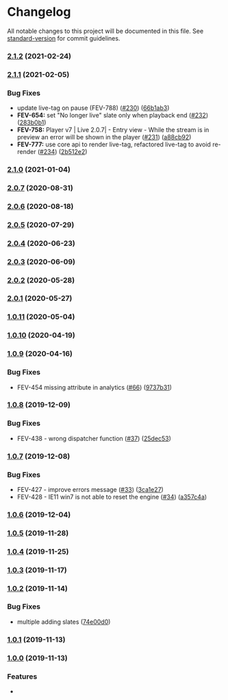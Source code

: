 # Changelog

All notable changes to this project will be documented in this file. See [standard-version](https://github.com/conventional-changelog/standard-version) for commit guidelines.

### [2.1.2](https://github.com/kaltura/playkit-js-kaltura-live/compare/v2.1.1...v2.1.2) (2021-02-24)

### [2.1.1](https://github.com/kaltura/playkit-js-kaltura-live/compare/v2.1.0...v2.1.1) (2021-02-05)


### Bug Fixes

* update live-tag on pause (FEV-788) ([#230](https://github.com/kaltura/playkit-js-kaltura-live/issues/230)) ([66b1ab3](https://github.com/kaltura/playkit-js-kaltura-live/commit/66b1ab36da22639a214ac9970390cdda6315b956))
* **FEV-654:** set "No longer live" slate only when playback end ([#232](https://github.com/kaltura/playkit-js-kaltura-live/issues/232)) ([283b0b1](https://github.com/kaltura/playkit-js-kaltura-live/commit/283b0b149bc76a4b1dbb1f08d133c3d4e8b12f6b))
* **FEV-758:** Player v7 | Live 2.0.7| - Entry view - While the stream is in preview an error will be shown in the player ([#231](https://github.com/kaltura/playkit-js-kaltura-live/issues/231)) ([a88cb92](https://github.com/kaltura/playkit-js-kaltura-live/commit/a88cb92ec2f8b4d85b6965f681c738ae0ced60b8))
* **FEV-777:** use core api to render live-tag, refactored live-tag to avoid re-render ([#234](https://github.com/kaltura/playkit-js-kaltura-live/issues/234)) ([2b512e2](https://github.com/kaltura/playkit-js-kaltura-live/commit/2b512e2d4c16724a20a662fe66bcf5834f30b18e))

### [2.1.0](https://github.com/kaltura/playkit-js-kaltura-live/compare/v2.0.7...v2.1.0) (2021-01-04)

### [2.0.7](https://github.com/kaltura/playkit-js-kaltura-live/compare/v2.0.6...v2.0.7) (2020-08-31)

### [2.0.6](https://github.com/kaltura/playkit-js-kaltura-live/compare/v2.0.5...v2.0.6) (2020-08-18)

### [2.0.5](https://github.com/kaltura/playkit-js-kaltura-live/compare/v2.0.4...v2.0.5) (2020-07-29)

### [2.0.4](https://github.com/kaltura/playkit-js-kaltura-live/compare/v2.0.3...v2.0.4) (2020-06-23)

### [2.0.3](https://github.com/kaltura/playkit-js-kaltura-live/compare/v2.0.2...v2.0.3) (2020-06-09)

### [2.0.2](https://github.com/kaltura/playkit-js-kaltura-live/compare/v2.0.1...v2.0.2) (2020-05-28)

### [2.0.1](https://github.com/kaltura/playkit-js-kaltura-live/compare/v2.0.0...v2.0.1) (2020-05-27)

### [1.0.11](https://github.com/kaltura/playkit-js-kaltura-live/compare/v1.0.10...v2.0.0) (2020-05-04)

### [1.0.10](https://github.com/kaltura/playkit-js-kaltura-live/compare/v1.0.9...v1.0.10) (2020-04-19)

### [1.0.9](https://github.com/kaltura/playkit-js-kaltura-live/compare/v1.0.8...v1.0.9) (2020-04-16)


### Bug Fixes

* FEV-454 missing attribute in analytics ([#66](https://github.com/kaltura/playkit-js-kaltura-live/issues/66)) ([9737b31](https://github.com/kaltura/playkit-js-kaltura-live/commit/9737b311bc4e6b35b98b27e3f173fdd421d43087))

### [1.0.8](https://github.com/kaltura/playkit-js-kaltura-live/compare/v1.0.7...v1.0.8) (2019-12-09)


### Bug Fixes

* FEV-438 - wrong dispatcher function ([#37](https://github.com/kaltura/playkit-js-kaltura-live/issues/37)) ([25dec53](https://github.com/kaltura/playkit-js-kaltura-live/commit/25dec5337b2e30cf7c6b94de010450dddb572af7))

### [1.0.7](https://github.com/kaltura/playkit-js-kaltura-live/compare/v1.0.6...v1.0.7) (2019-12-08)


### Bug Fixes

* FEV-427 - improve errors message ([#33](https://github.com/kaltura/playkit-js-kaltura-live/issues/33)) ([3ca1e27](https://github.com/kaltura/playkit-js-kaltura-live/commit/3ca1e2728e30a1a33bed268f7ee333504d15ed2f))
* FEV-428 - IE11 win7 is not able to reset the engine ([#34](https://github.com/kaltura/playkit-js-kaltura-live/issues/34)) ([a357c4a](https://github.com/kaltura/playkit-js-kaltura-live/commit/a357c4a487465936e48b82135760cbfa9b6e918e))

### [1.0.6](https://github.com/kaltura/playkit-js-kaltura-live/compare/v1.0.5...v1.0.6) (2019-12-04)

### [1.0.5](https://github.com/kaltura/playkit-js-kaltura-live/compare/v1.0.4...v1.0.5) (2019-11-28)

### [1.0.4](https://github.com/kaltura/playkit-js-kaltura-live/compare/v1.0.3...v1.0.4) (2019-11-25)

### [1.0.3](https://github.com/kaltura/playkit-js-kaltura-live/compare/v1.0.2...v1.0.3) (2019-11-17)

### [1.0.2](https://github.com/kaltura/playkit-js-kaltura-live/compare/v1.0.1...v1.0.2) (2019-11-14)


### Bug Fixes

* multiple adding slates ([74e00d0](https://github.com/kaltura/playkit-js-kaltura-live/commit/74e00d07e1a8efde46c5c66478ceb29bec071232))

### [1.0.1](https://github.com/kaltura/playkit-js-kaltura-live/compare/v1.0.0...v1.0.1) (2019-11-13)

### [1.0.0](https://github.com/kaltura/playkit-js-kaltura-live/compare/v0.0.1...v1.0.0) (2019-11-13)


### Features

* 
